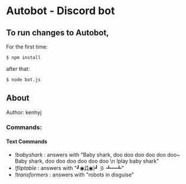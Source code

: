 # Autobot - Discord bot

## To run changes to Autobot,

For the first time:

```bash
$ npm install
```

after that:

```bash
$ node bot.js
```

## About

Author: kenhyj

### Commands:

#### Text Commands

- _!babyshark_ : answers with "Baby shark, doo doo doo doo doo doo~ Baby shark, doo doo doo doo doo doo \n !play baby shark"
- _!fliptable_ : answers with "┛◉Д◉)┛ 彡 ┻━┻"
- _!transformers_ : answers with "robots in disguise"
